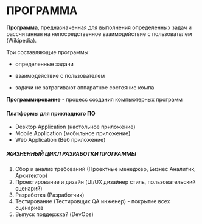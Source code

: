 # ПРОГРАММА

**Программа**, предназначенная для выполнения определенных задач и рассчитанная на непосредственное взаимодействие с
пользователем (Wikipedia).

Три составляющие программы:

* определенные задачи

* взаимодействие с пользователем

* задачи не затрагивают аппаратное состояние компа

**Программирование** - процесс создания компьютерных программ

#### Платформы  для прикладного ПО

* Desktop Application (настольное приложение)
* Mobile Application (мобильное приложение)
* Web Application (Веб приложение)

##### ЖИЗНЕННЫЙ ЦИКЛ **РАЗРАБОТКИ** ПРОГРАММЫ

1. Сбор и анализ требований (Проектные менеджер, Бизнес Аналитик, Архитектор)
2. Проектирование и дизайн (UI/UX дизайнер стиль, пользовательский  сценарий)
3. Разработка (Разработчик)
4. Тестирование (Тестировщик QA инженер) - покрытие всех сценариев
5. Выпуск поддержка? (DevOps)

